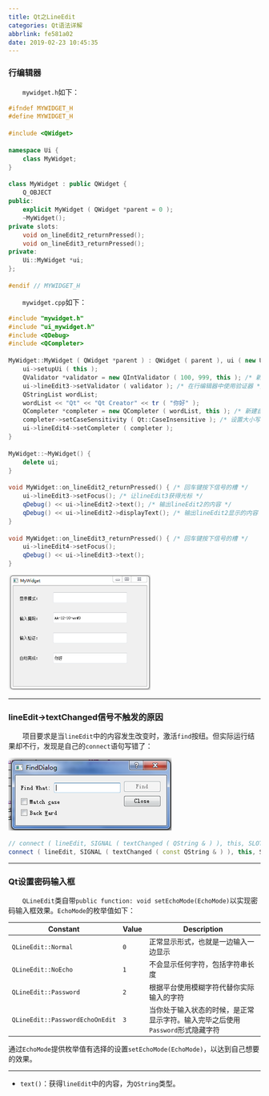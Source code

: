 ```yaml
---
title: Qt之LineEdit
categories: Qt语法详解
abbrlink: fe581a02
date: 2019-02-23 10:45:35
---
```

### 行编辑器

&emsp;&emsp;`mywidget.h`如下：

``` cpp
#ifndef MYWIDGET_H
#define MYWIDGET_H
​
#include <QWidget>
​
namespace Ui {
    class MyWidget;
}
​
class MyWidget : public QWidget {
    Q_OBJECT
public:
    explicit MyWidget ( QWidget *parent = 0 );
    ~MyWidget();
private slots:
    void on_lineEdit2_returnPressed();
    void on_lineEdit3_returnPressed();
private:
    Ui::MyWidget *ui;
};
​
#endif // MYWIDGET_H
```

&emsp;&emsp;`mywidget.cpp`如下：

``` cpp
#include "mywidget.h"
#include "ui_mywidget.h"
#include <QDebug>
#include <QCompleter>
​
MyWidget::MyWidget ( QWidget *parent ) : QWidget ( parent ), ui ( new Ui::MyWidget ) {
    ui->setupUi ( this );
    QValidator *validator = new QIntValidator ( 100, 999, this ); /* 新建验证器，指定范围为100至999 */
    ui->lineEdit3->setValidator ( validator ); /* 在行编辑器中使用验证器 */
    QStringList wordList;
    wordList << "Qt" << "Qt Creator" << tr ( "你好" );
    QCompleter *completer = new QCompleter ( wordList, this ); /* 新建自动完成器 */
    completer->setCaseSensitivity ( Qt::CaseInsensitive ); /* 设置大小写不敏感 */
    ui->lineEdit4->setCompleter ( completer );
}
​
MyWidget::~MyWidget() {
    delete ui;
}
​
void MyWidget::on_lineEdit2_returnPressed() { /* 回车键按下信号的槽 */
    ui->lineEdit3->setFocus(); /* 让lineEdit3获得光标 */
    qDebug() << ui->lineEdit2->text(); /* 输出lineEdit2的内容 */
    qDebug() << ui->lineEdit2->displayText(); /* 输出lineEdit2显示的内容 */
}
​
void MyWidget::on_lineEdit3_returnPressed() { /* 回车键按下信号的槽 */
    ui->lineEdit4->setFocus();
    qDebug() << ui->lineEdit3->text();
}
```

<img src="./Qt之LineEdit/1.png" height="230" width="284">

---

### lineEdit->textChanged信号不触发的原因

&emsp;&emsp;项目要求是当`lineEdit`中的内容发生改变时，激活`find`按纽。但实际运行结果却不行，发现是自己的`connect`语句写错了：

<img src="./Qt之LineEdit/2.png">

``` cpp
// connect ( lineEdit, SIGNAL ( textChanged ( QString & ) ), this, SLOT ( enableFindButton ( QString & ) ) ); /* 错误写法 */
connect ( lineEdit, SIGNAL ( textChanged ( const QString & ) ), this, SLOT ( enableFindButton ( const QString & ) ) );
```

---

### Qt设置密码输入框

&emsp;&emsp;`QLineEdit`类自带`public function: void setEchoMode(EchoMode)`以实现密码输入框效果。`EchoMode`的枚举值如下：

Constant                        | Value | Description
--------------------------------|-------|------------
`QLineEdit::Normal`             | `0`   | 正常显示形式，也就是一边输入一边显示
`QLineEdit::NoEcho`             | `1`   | 不会显示任何字符，包括字符串长度
`QLineEdit::Password`           | `2`   | 根据平台使用模糊字符代替你实际输入的字符
`QLineEdit::PasswordEchoOnEdit` | `3`   | 当你处于输入状态的时候，是正常显示字符。输入完毕之后使用`Password`形式隐藏字符

通过`EchoMode`提供枚举值有选择的设置`setEchoMode(EchoMode)`，以达到自己想要的效果。

---

- `text()`：获得`lineEdit`中的内容，为`QString`类型。